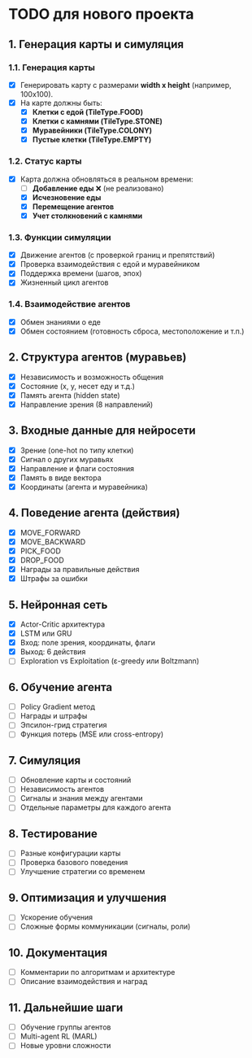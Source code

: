 # TODO для нового проекта

## 1. Генерация карты и симуляция

### 1.1. Генерация карты
- [x] Генерировать карту с размерами **width x height** (например, 100x100).
- [x] На карте должны быть:
  - [x] **Клетки с едой (TileType.FOOD)**
  - [x] **Клетки с камнями (TileType.STONE)**
  - [x] **Муравейники (TileType.COLONY)**
  - [x] **Пустые клетки (TileType.EMPTY)**

### 1.2. Статус карты
- [x] Карта должна обновляться в реальном времени:
  - [ ] **Добавление еды**  ❌ (не реализовано)
  - [x] **Исчезновение еды**
  - [x] **Перемещение агентов**
  - [x] **Учет столкновений с камнями**

### 1.3. Функции симуляции
- [x] Движение агентов (с проверкой границ и препятствий)
- [x] Проверка взаимодействия с едой и муравейником
- [x] Поддержка времени (шагов, эпох)
- [x] Жизненный цикл агентов

### 1.4. Взаимодействие агентов
- [x] Обмен знаниями о еде
- [x] Обмен состоянием (готовность сброса, местоположение и т.п.)

## 2. Структура агентов (муравьев)
- [x] Независимость и возможность общения
- [x] Состояние (x, y, несет еду и т.д.)
- [x] Память агента (hidden state)
- [x] Направление зрения (8 направлений)

## 3. Входные данные для нейросети
- [x] Зрение (one-hot по типу клетки)
- [x] Сигнал о других муравьях
- [x] Направление и флаги состояния
- [x] Память в виде вектора
- [x] Координаты (агента и муравейника)

## 4. Поведение агента (действия)
- [x] MOVE_FORWARD
- [x] MOVE_BACKWARD
- [x] PICK_FOOD
- [x] DROP_FOOD
- [x] Награды за правильные действия
- [x] Штрафы за ошибки

## 5. Нейронная сеть
- [x] Actor-Critic архитектура
- [x] LSTM или GRU
- [x] Вход: поле зрения, координаты, флаги
- [x] Выход: 6 действия 
- [ ] Exploration vs Exploitation (ε-greedy или Boltzmann)

## 6. Обучение агента
- [ ] Policy Gradient метод
- [ ] Награды и штрафы
- [ ] Эпсилон-грид стратегия
- [ ] Функция потерь (MSE или cross-entropy)

## 7. Симуляция
- [ ] Обновление карты и состояний
- [ ] Независимость агентов
- [ ] Сигналы и знания между агентами
- [ ] Отдельные параметры для каждого агента

## 8. Тестирование
- [ ] Разные конфигурации карты
- [ ] Проверка базового поведения
- [ ] Улучшение стратегии со временем

## 9. Оптимизация и улучшения
- [ ] Ускорение обучения
- [ ] Сложные формы коммуникации (сигналы, роли)

## 10. Документация
- [ ] Комментарии по алгоритмам и архитектуре
- [ ] Описание взаимодействия и наград

## 11. Дальнейшие шаги
- [ ] Обучение группы агентов
- [ ] Multi-agent RL (MARL)
- [ ] Новые уровни сложности
